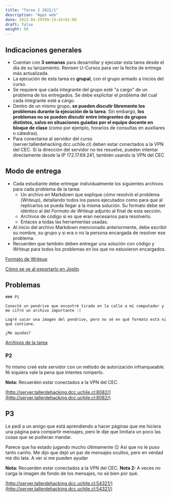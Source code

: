 ```yaml
---
title: "Tarea 2 2022/1"
description: "Apps web"
date: 2022-04-29T09:19:42+01:00
draft: false
weight: 60
---
```

## Indicaciones generales

* Cuentan con **3 semanas** para desarrollar y ejecutar esta tarea desde el día de su lanzamiento. Revisen U-Cursos para ver la fecha de entrega más actualizada.
* La ejecución de esta tarea es **grupal**, con el grupo armado a inicios del curso.
* Se requiere que cada integrante del grupo esté "a cargo" de un problema de los entregados. Se debe explicitar el problema del cual cada integrante esté a cargo.
* Dentro de un mismo grupo, **se pueden discutir libremente los problemas durante la ejecución de la tarea**. Sin embargo, **los problemas no se pueden discutir entre integrantes de grupos distintos, salvo en situaciones guiadas por el equipo docente en bloque de clase** (como por ejemplo, horarios de consultas en auxiliares o cátedras).
* Para conectarse al servidor del curso (server.tallerdehacking.dcc.uchile.cl) deben estar conectados a la VPN del CEC. Si la dirección del servidor no les resuelve, pueden intentar directamente desde la IP 172.17.69.241, también usando la VPN del CEC

## Modo de entrega

* Cada estudiante debe entregar individualmente los siguientes archivos para cada problema de la tarea:
    * Un archivo en Markdown que explique cómo resolvió el problema (_Writeup_), detallando todos los pasos ejecutados como para que al replicarlos se pueda llegar a la misma solución. Su formato debe ser idéntico al del _Formato de Writeup_ adjunto al final de esta sección.
    * Archivos de código si es que eran necesarios para resolverlo.
    * Enlaces a todas las herramientas usadas.
* Al inicio del archivo Markdown mencionado anteriormente, debe escribir su nombre, su grupo y si era o no la persona encargada de resolver ese problema.
* Recuerden que también deben entregar una solución con código y _Writeup_ para todos los problemas en los que no estuvieron encargados.

[Formato de Writeup](./writeup.txt)

[Cómo se ve al exportarlo en Joplin](./writeup.pdf)

## Problemas

    ### P1

    Conecté un pendrive que encontré tirado en la calle a mi computador y me cifró un archivo importante :(

    Logré sacar una imagen del pendrive, pero no sé en qué formato está ni qué contiene.

    ¿Me ayudas?

[Archivos de la tarea](./t3p1.tar.gz)

### P2

Yo mismo creé este servidor con un método de autorización infranqueable.
Ni siquiera vale la pena que intentes romperlo.

**Nota:** Recuerden estar conectados a la VPN del CEC.

[http://server.tallerdehacking.dcc.uchile.cl:8082/](http://server.tallerdehacking.dcc.uchile.cl:8082/)

## P3

Le pedí a un amigo que está aprendiendo a hacer páginas que me hiciera una página para compartir mensajes, pero le dije que limitara un poco las cosas que se pudieran mandar.

Parece que ha estado jugando mucho últimamente 😐 Así que no le puso tanto cariño. Me dijo que dejó un par de mensajes ocultos, pero en verdad me dio lata. A ver si me pueden ayudar

**Nota:** Recuerden estar conectados a la VPN del CEC.
**Nota 2:** A veces no carga la imagen de fondo de los mensajes, no sé bien por qué.

[http://server.tallerdehacking.dcc.uchile.cl:54321/](http://server.tallerdehacking.dcc.uchile.cl:54321/)

